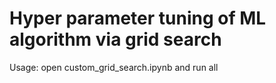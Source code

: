 # Hyper parameter tuning of ML algorithm via grid search
Usage: open custom_grid_search.ipynb and run all

